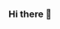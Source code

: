 ### Hi there 👋

<!--
**Apple1203/Apple1203** is a ✨ _special_ ✨ repository because its `README.md` (this file) appears on your GitHub profile.

Here are some ideas to get you started:

- 🔭 I’m currently working on ...
- 🌱 I’m currently learning AI@Southeast University
- 👯 I’m looking to collaborate on ...
- 🤔 I’m looking for help with ...
- 💬 Ask me about NLP / Bachelor's degree at SEU
- 📫 How to reach me: zobppc@gmail.com
- 😄 Pronouns: ...
- ⚡ Fun fact: ...
-->
